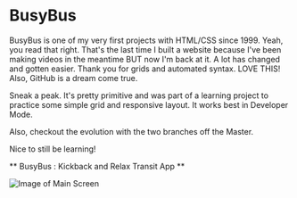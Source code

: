 # BusyBus
BusyBus is one of my very first projects with HTML/CSS since 1999. Yeah, you read that right. That's the last time I built a website because I've been making videos in the meantime BUT now I'm back at it. A lot has changed and gotten easier. Thank you for grids and automated syntax. LOVE THIS! Also, GitHub is a dream come true.

Sneak a peak. It's pretty primitive and was part of a learning project to practice some simple grid and responsive layout. It works best in Developer Mode.

Also, checkout the evolution with the two branches off the Master.

Nice to still be learning!

** BusyBus : Kickback and Relax Transit App **

![Image of Main Screen](https://github.com/getmorejamie/BusyBus/images/BusyBus-MainScreen.png)
